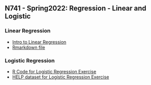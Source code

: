 ## N741 - Spring2022: Regression - Linear and Logistic

### Linear Regression

* [Intro to Linear Regression](https://melindahiggins2000.github.io/N741_Spring2022_Regression/Regression_Spring2022.html)
* [Rmarkdown file](https://github.com/melindahiggins2000/N741_Spring2022_Regression/blob/main/Regression_Spring2022.Rmd)

### Logistic Regression

* [R Code for Logistic Regression Exercise](https://github.com/melindahiggins2000/N741_Spring2022_Regression/blob/main/logisticRegression_Rcode_2021.R)
* [HELP dataset for Logistic Regression Exercise](https://github.com/melindahiggins2000/N741_Spring2022_Regression/raw/main/help_set1_wide.RData)

